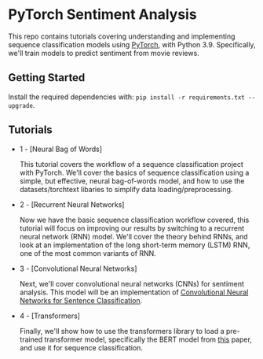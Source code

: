 # PyTorch Sentiment Analysis

This repo contains tutorials covering understanding and implementing sequence classification models using [PyTorch](https://github.com/pytorch/pytorch), with Python 3.9. Specifically, we'll train models to predict sentiment from movie reviews.

## Getting Started

Install the required dependencies with: `pip install -r requirements.txt --upgrade`.

## Tutorials

-   1 - [Neural Bag of Words]

    This tutorial covers the workflow of a sequence classification project with PyTorch. We'll cover the basics of sequence classification using a simple, but effective, neural bag-of-words model, and how to use the datasets/torchtext libaries to simplify data loading/preprocessing.

-   2 - [Recurrent Neural Networks]

    Now we have the basic sequence classification workflow covered, this tutorial will focus on improving our results by switching to a recurrent neural network (RNN) model. We'll cover the theory behind RNNs, and look at an implementation of the long short-term memory (LSTM) RNN, one of the most common variants of RNN.

-   3 - [Convolutional Neural Networks]

    Next, we'll cover convolutional neural networks (CNNs) for sentiment analysis. This model will be an implementation of [Convolutional Neural Networks for Sentence Classification](https://arxiv.org/abs/1408.5882).

-   4 - [Transformers]

    Finally, we'll show how to use the transformers library to load a pre-trained transformer model, specifically the BERT model from [this](https://arxiv.org/abs/1810.04805) paper, and use it for sequence classification.
